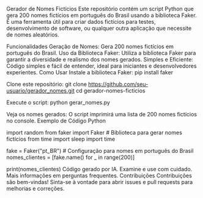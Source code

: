 Gerador de Nomes Fictícios
Este repositório contém um script Python que gera 200 nomes fictícios em português do Brasil usando a biblioteca Faker. É uma ferramenta útil para criar dados fictícios para testes, desenvolvimento de software, ou qualquer outra aplicação que necessite de nomes aleatórios.

Funcionalidades
Geração de Nomes: Gera 200 nomes fictícios em português do Brasil.
Uso da Biblioteca Faker: Utiliza a biblioteca Faker para garantir a diversidade e realismo dos nomes gerados.
Simples e Eficiente: Código simples e fácil de entender, ideal para iniciantes e desenvolvedores experientes.
Como Usar
Instale a biblioteca Faker:
pip install faker

Clone este repositório:
git clone https://github.com/seu-usuario/gerador_nomes.git
cd gerador-nomes-ficticios

Execute o script:
python gerar_nomes.py

Veja os nomes gerados:
O script imprimirá uma lista de 200 nomes fictícios no console.
Exemplo de Código
Python

import random
from faker import Faker  # Biblioteca para gerar nomes fictícios
from time import sleep
import time

fake = Faker("pt_BR")  # Configuração para nomes em português do Brasil
nomes_clientes = [fake.name() for _ in range(200)]

print(nomes_clientes)
Código gerado por IA. Examine e use com cuidado. Mais informações em perguntas frequentes.
Contribuições
Contribuições são bem-vindas! Sinta-se à vontade para abrir issues e pull requests para melhorias e correções.
